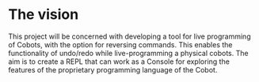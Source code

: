 # The vision
This project will be concerned with developing a tool for live programming of Cobots, 
with the option for reversing commands. This enables the functionality of undo/redo while live-programming a physical cobots.
The aim is to create a REPL that can work as a Console for exploring the features of the proprietary programming language of the Cobot.